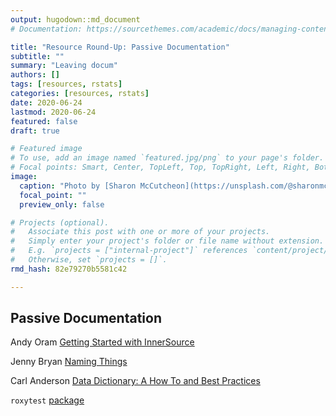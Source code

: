 ```yaml
---
output: hugodown::md_document
# Documentation: https://sourcethemes.com/academic/docs/managing-content/

title: "Resource Round-Up: Passive Documentation"
subtitle: ""
summary: "Leaving docum"
authors: []
tags: [resources, rstats]
categories: [resources, rstats]
date: 2020-06-24
lastmod: 2020-06-24
featured: false
draft: true

# Featured image
# To use, add an image named `featured.jpg/png` to your page's folder.
# Focal points: Smart, Center, TopLeft, Top, TopRight, Left, Right, BottomLeft, Bottom, BottomRight.
image:
  caption: "Photo by [Sharon McCutcheon](https://unsplash.com/@sharonmccutcheon?utm_source=unsplash&amp;utm_medium=referral&amp;utm_content=creditCopyText) on Unsplash"
  focal_point: ""
  preview_only: false

# Projects (optional).
#   Associate this post with one or more of your projects.
#   Simply enter your project's folder or file name without extension.
#   E.g. `projects = ["internal-project"]` references `content/project/deep-learning/index.md`.
#   Otherwise, set `projects = []`.
rmd_hash: 82e79270b5581c42

---
```


Passive Documentation
---------------------

Andy Oram [Getting Started with InnerSource](https://www.oreilly.com/programming/free/getting-started-with-innersource.csp)

Jenny Bryan [Naming Things](https://speakerdeck.com/jennybc/how-to-name-files)

Carl Anderson [Data Dictionary: A How To and Best Practices](https://medium.com/@leapingllamas/data-dictionary-a-how-to-and-best-practices-a09a685dcd61)

`roxytest` [package](https://github.com/mikldk/roxytest)

